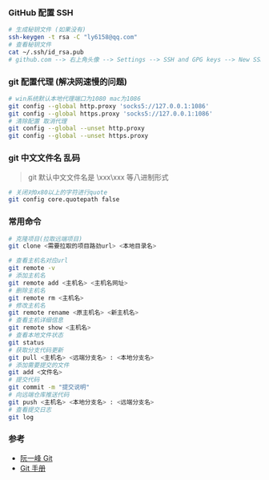 ### GitHub 配置 SSH

```bash
# 生成秘钥文件 (如果没有)
ssh-keygen -t rsa -C "ly6158@qq.com"
# 查看秘钥文件
cat ~/.ssh/id_rsa.pub
# github.com --> 右上角头像 --> Settings --> SSH and GPG keys --> New SSH key
```

### git 配置代理 (解决网速慢的问题)

```bash
# win系统默认本地代理端口为1080 mac为1086
git config --global http.proxy 'socks5://127.0.0.1:1086'
git config --global https.proxy 'socks5://127.0.0.1:1086'
# 清除配置 取消代理
git config --global --unset http.proxy
git config --global --unset https.proxy
```

### git 中文文件名 乱码

> git 默认中文文件名是 \xxx\xxx 等八进制形式

```bash
# 关闭对0x80以上的字符进行quote
git config core.quotepath false
```

### 常用命令

```bash
# 克隆项目(拉取远端项目)
git clone <需要拉取的项目路劲url> <本地目录名>

# 查看主机名对应url
git remote -v
# 添加主机名
git remote add <主机名> <主机名网址>
# 删除主机名
git remote rm <主机名>
# 修改主机名
git remote rename <原主机名> <新主机名>
# 查看主机详细信息
git remote show <主机名>
# 查看本地文件状态
git status
# 获取分支代码更新
git pull <主机名> <远端分支名> : <本地分支名>
# 添加需要提交的文件
git add <文件名>
# 提交代码
git commit -m "提交说明"
# 向远端仓库推送代码
git push <主机名> <本地分支名> : <远端分支名>
# 查看提交日志
git log
```

### 参考

- [阮一峰 Git](http://www.ruanyifeng.com/blog/2014/06/git_remote.html)
- [Git 手册](https://git-scm.com/book/zh/v2/)

